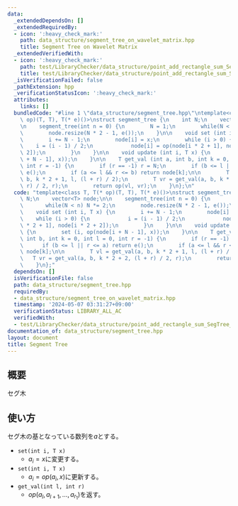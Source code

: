 ```yaml
---
data:
  _extendedDependsOn: []
  _extendedRequiredBy:
  - icon: ':heavy_check_mark:'
    path: data_structure/segment_tree_on_wavelet_matrix.hpp
    title: Segment Tree on Wavelet Matrix
  _extendedVerifiedWith:
  - icon: ':heavy_check_mark:'
    path: test/LibraryChecker/data_structure/point_add_rectangle_sum_SegTree_WM.test.cpp
    title: test/LibraryChecker/data_structure/point_add_rectangle_sum_SegTree_WM.test.cpp
  _isVerificationFailed: false
  _pathExtension: hpp
  _verificationStatusIcon: ':heavy_check_mark:'
  attributes:
    links: []
  bundledCode: "#line 1 \"data_structure/segment_tree.hpp\"\ntemplate<class T, T(*\
    \ op)(T, T), T(* e)()>\nstruct segment_tree {\n    int N;\n    vector<T> node;\n\
    \n    segment_tree(int n = 0) {\n        N = 1;\n        while(N < n) N *= 2;\n\
    \        node.resize(N * 2 - 1, e());\n    }\n\n    void set (int i, T x) {\n\
    \        i += N - 1;\n        node[i] = x;\n        while (i > 0) {\n        \
    \    i = (i - 1) / 2;\n            node[i] = op(node[i * 2 + 1], node[i * 2 +\
    \ 2]);\n        }\n    }\n\n    void update (int i, T x) {\n        set (i, op(node[i\
    \ + N - 1], x));\n    }\n\n    T get_val (int a, int b, int k = 0, int l = 0,\
    \ int r = -1) {\n        if (r == -1) r = N;\n        if (b <= l || r <= a) return\
    \ e();\n        if (a <= l && r <= b) return node[k];\n\n        T vl = get_val(a,\
    \ b, k * 2 + 1, l, (l + r) / 2);\n        T vr = get_val(a, b, k * 2 + 2, (l +\
    \ r) / 2, r);\n        return op(vl, vr);\n    }\n};\n"
  code: "template<class T, T(* op)(T, T), T(* e)()>\nstruct segment_tree {\n    int\
    \ N;\n    vector<T> node;\n\n    segment_tree(int n = 0) {\n        N = 1;\n \
    \       while(N < n) N *= 2;\n        node.resize(N * 2 - 1, e());\n    }\n\n\
    \    void set (int i, T x) {\n        i += N - 1;\n        node[i] = x;\n    \
    \    while (i > 0) {\n            i = (i - 1) / 2;\n            node[i] = op(node[i\
    \ * 2 + 1], node[i * 2 + 2]);\n        }\n    }\n\n    void update (int i, T x)\
    \ {\n        set (i, op(node[i + N - 1], x));\n    }\n\n    T get_val (int a,\
    \ int b, int k = 0, int l = 0, int r = -1) {\n        if (r == -1) r = N;\n  \
    \      if (b <= l || r <= a) return e();\n        if (a <= l && r <= b) return\
    \ node[k];\n\n        T vl = get_val(a, b, k * 2 + 1, l, (l + r) / 2);\n     \
    \   T vr = get_val(a, b, k * 2 + 2, (l + r) / 2, r);\n        return op(vl, vr);\n\
    \    }\n};"
  dependsOn: []
  isVerificationFile: false
  path: data_structure/segment_tree.hpp
  requiredBy:
  - data_structure/segment_tree_on_wavelet_matrix.hpp
  timestamp: '2024-05-07 03:31:27+09:00'
  verificationStatus: LIBRARY_ALL_AC
  verifiedWith:
  - test/LibraryChecker/data_structure/point_add_rectangle_sum_SegTree_WM.test.cpp
documentation_of: data_structure/segment_tree.hpp
layout: document
title: Segment Tree
---
```


## 概要
セグ木

## 使い方
セグ木の基となっている数列を$a$とする。
- `set(int i, T x)`
    - $a_i=x$に変更する。
- `set(int i, T x)`
    - $a_i=op(a_i,x)$に更新する。
- `get_val(int l, int r)`
    - $op(a_l,a_{l+1},...,a_{r_1})$を返す。